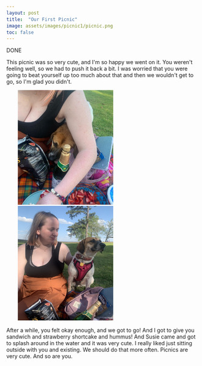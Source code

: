 ```yaml
---
layout: post
title:  "Our First Picnic"
image: assets/images/picnic1/picnic.png
toc: false
---
```

DONE

This picnic was so very cute, and I'm so happy we went on it. You weren't feeling well, so we had to push it back a bit. I was worried that you were going to beat yourself up too much about that and then we wouldn't get to go, so I'm glad you didn't. 

<div class="row">
<img src="/assets/images/picnic1/arm.JPG" width="250" height="300" hspace="30" vspace="0" >
<img src="/assets/images/picnic1/picnic.png" width="250" height="300" hspace="30" vspace="0">
</div>

After a while, you felt okay enough, and we got to go! And I got to give you sandwich and strawberry shortcake and hummus! And Susie came and got to splash around in the water and it was very cute. I really liked just sitting outside with you and existing. We should do that more often. Picnics are very cute. And so are you. 

<style>
img {
   Padding: 10px,10px,10px, 150px; //padding positions NESW
}
</style>




